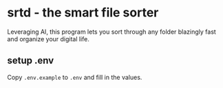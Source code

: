 # srtd - the smart file sorter

Leveraging AI, this program lets you sort through any folder blazingly fast and organize your digital life.


## setup .env

Copy `.env.example` to `.env` and fill in the values.

